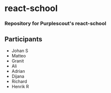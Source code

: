 # react-school
### Repository for Purplescout's react-school

## Participants
* Johan S
* Matteo
* Granit
* Ali
* Adrian
* Dijana
* Richard
* Henrik R
